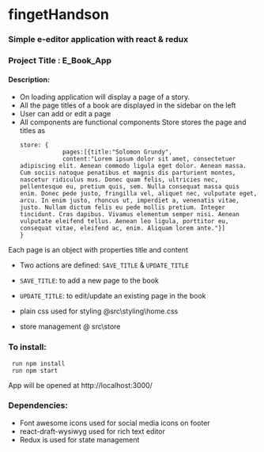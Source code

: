 # fingetHandson 

### Simple e-editor application with react &amp; redux 
### Project Title : E_Book_App 
#### Description:
- On loading application will display a page of a story. 
- All the page titles of a book are displayed in the sidebar on the left 
- User can add or edit a page 
- All components are functional components
    Store stores the page and titles as
    ``` 
    store: {
                pages:[{title:"Solomon Grundy", 
                content:"Lorem ipsum dolor sit amet, consectetuer adipiscing elit. Aenean commodo ligula eget dolor. Aenean massa. Cum sociis natoque penatibus et magnis dis parturient montes, nascetur ridiculus mus. Donec quam felis, ultricies nec, pellentesque eu, pretium quis, sem. Nulla consequat massa quis enim. Donec pede justo, fringilla vel, aliquet nec, vulputate eget, arcu. In enim justo, rhoncus ut, imperdiet a, venenatis vitae, justo. Nullam dictum felis eu pede mollis pretium. Integer tincidunt. Cras dapibus. Vivamus elementum semper nisi. Aenean vulputate eleifend tellus. Aenean leo ligula, porttitor eu, consequat vitae, eleifend ac, enim. Aliquam lorem ante."}]  
    }
    ```        
Each page is an object with properties title and content

- Two actions are defined: `SAVE_TITLE` & `UPDATE_TITLE`
- `SAVE_TITLE`: to add a new page to the book
- `UPDATE_TITLE`: to edit/update an existing page in the book
    
- plain css used for styling @src\styling\home.css
- store management @ src\store

### To install:
     run npm install 
     run npm start
App will be opened at http://localhost:3000/ 

### Dependencies:
- Font awesome icons used for social media icons on footer
- react-draft-wysiwyg used for rich text editor
- Redux is used for state management
